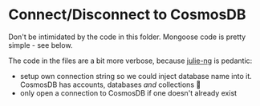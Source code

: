 # Connect/Disconnect to CosmosDB

Don't be intimidated by the code in this folder. Mongoose code is pretty simple - see below.

The code in the files are a bit more verbose, because [julie-ng](https://github.com/julie-ng) is pedantic:

- setup own connection string so we could inject database name into it. CosmosDB has accounts, databases _and_ collections 🤯
- only open a connection to CosmosDB if one doesn't already exist
